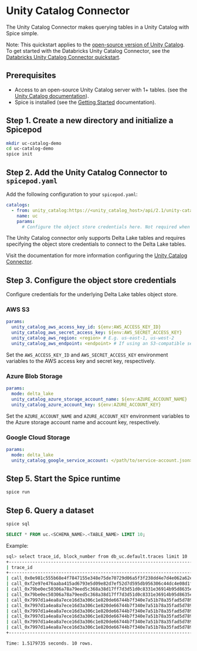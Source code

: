 # Unity Catalog Connector

The Unity Catalog Connector makes querying tables in a Unity Catalog with Spice simple.

Note: This quickstart applies to the [open-source version of Unity Catalog](https://www.unitycatalog.io/). To get started with the Databricks Unity Catalog Connector, see the [Databricks Unity Catalog Connector quickstart](../databricks/README.md).

## Prerequisites

- Access to an open-source Unity Catalog server with 1+ tables. (see the [Unity Catalog documentation](https://github.com/unitycatalog/unitycatalog)).
- Spice is installed (see the [Getting Started](https://docs.spiceai.org/getting-started) documentation).

## Step 1. Create a new directory and initialize a Spicepod

```bash
mkdir uc-catalog-demo
cd uc-catalog-demo
spice init
```

## Step 2. Add the Unity Catalog Connector to `spicepod.yaml`

Add the following configuration to your `spicepod.yaml`:

```yaml
catalogs:
  - from: unity_catalog:https://<unity_catalog_host>/api/2.1/unity-catalog/catalogs/<catalog_name>
    name: uc
    params:
      # Configure the object store credentials here. Not required when running Unity Catalog locally.
```

The Unity Catalog connector only supports Delta Lake tables and requires specifying the object store credentials to connect to the Delta Lake tables.

Visit the documentation for more information configuring the [Unity Catalog Connector](https://docs.spiceai.org/components/catalogs/unity-catalog).

## Step 3. Configure the object store credentials

Configure credentials for the underlying Delta Lake tables object store.

### AWS S3

```yaml
params:
  unity_catalog_aws_access_key_id: ${env:AWS_ACCESS_KEY_ID}
  unity_catalog_aws_secret_access_key: ${env:AWS_SECRET_ACCESS_KEY}
  unity_catalog_aws_region: <region> # E.g. us-east-1, us-west-2
  unity_catalog_aws_endpoint: <endpoint> # If using an S3-compatible service, like Minio
```

Set the `AWS_ACCESS_KEY_ID` and `AWS_SECRET_ACCESS_KEY` environment variables to the AWS access key and secret key, respectively.

### Azure Blob Storage

```yaml
params:
  mode: delta_lake
  unity_catalog_azure_storage_account_name: ${env:AZURE_ACCOUNT_NAME}
  unity_catalog_azure_account_key: ${env:AZURE_ACCOUNT_KEY}
```

Set the `AZURE_ACCOUNT_NAME` and `AZURE_ACCOUNT_KEY` environment variables to the Azure storage account name and account key, respectively.

### Google Cloud Storage

```yaml
params:
  mode: delta_lake
  unity_catalog_google_service_account: </path/to/service-account.json>
```

## Step 5. Start the Spice runtime

```bash
spice run
```

## Step 6. Query a dataset

```bash
spice sql
```

```sql
SELECT * FROM uc.<SCHEMA_NAME>.<TABLE_NAME> LIMIT 10;
```

Example: 
```bash
sql> select trace_id, block_number from db_uc.default.traces limit 10
+-------------------------------------------------------------------------------+--------------+
| trace_id                                                                      | block_number |
+-------------------------------------------------------------------------------+--------------+
| call_0x0e981c555b68e4f7847155e348e75de70729d06a5f3f238dd4e7d4e062a62eed_      | 16876417     |
| call_0xf2e97e476aaba415ad6793e5d09e82d7ef52d7d595db956306c44dc4e08d1f72_      | 16876417     |
| call_0x79be0ec50306a78a79eed5c368a38d17ff7d3d51d0c8331e36914b95d8635ef3_5     | 16876417     |
| call_0x79be0ec50306a78a79eed5c368a38d17ff7d3d51d0c8331e36914b95d8635ef3_5_0   | 16876417     |
| call_0x7997d1a4ea8a7ece16d3a306c1e820de66744b7f340e7a51b78a35fad5d789d0_      | 16876417     |
| call_0x7997d1a4ea8a7ece16d3a306c1e820de66744b7f340e7a51b78a35fad5d789d0_0     | 16876417     |
| call_0x7997d1a4ea8a7ece16d3a306c1e820de66744b7f340e7a51b78a35fad5d789d0_0_0   | 16876417     |
| call_0x7997d1a4ea8a7ece16d3a306c1e820de66744b7f340e7a51b78a35fad5d789d0_0_0_0 | 16876417     |
| call_0x7997d1a4ea8a7ece16d3a306c1e820de66744b7f340e7a51b78a35fad5d789d0_0_1   | 16876417     |
| call_0x7997d1a4ea8a7ece16d3a306c1e820de66744b7f340e7a51b78a35fad5d789d0_0_2   | 16876417     |
+-------------------------------------------------------------------------------+--------------+

Time: 1.5179735 seconds. 10 rows.
```